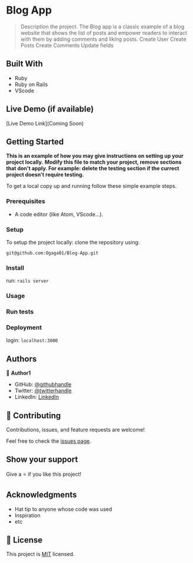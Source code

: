 # Blog App

> Description the project.
> The Blog app is a classic example of a blog website that shows the list of posts and empower readers to interact with them by adding comments and liking posts.
> Create User
> Create Posts
> Create Comments
> Update fields

## Built With

- Ruby
- Ruby on Rails
- VScode

## Live Demo (if available)

[Live Demo Link](Coming Soon)

## Getting Started

**This is an example of how you may give instructions on setting up your project locally.**
**Modify this file to match your project, remove sections that don't apply. For example: delete the testing section if the currect project doesn't require testing.**

To get a local copy up and running follow these simple example steps.

### Prerequisites

- A code editor (like Atom, VScode...).

### Setup

To setup the project locally: clone the repository using:

```
git@github.com:Ogaga01/Blog-App.git
```

### Install

run: `rails server`

### Usage

### Run tests

### Deployment

login: `localhost:3000`

## Authors

👤 **Author1**

- GitHub: [@githubhandle](https://github.com/Ogaga01)
- Twitter: [@twitterhandle](https://twitter.com/i_ogaga_n)
- LinkedIn: [LinkedIn](https://www.linkedin.com/in/ogaga-iyara-0339b0105/)

## 🤝 Contributing

Contributions, issues, and feature requests are welcome!

Feel free to check the [issues page](../../issues/).

## Show your support

Give a ⭐️ if you like this project!

## Acknowledgments

- Hat tip to anyone whose code was used
- Inspiration
- etc

## 📝 License

This project is [MIT](./MIT.md) licensed.
